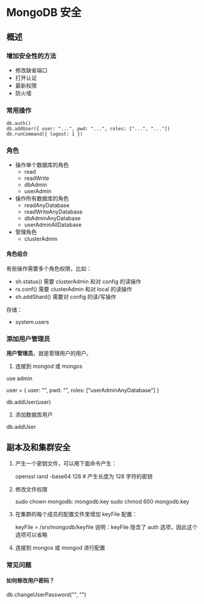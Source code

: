 MongoDB 安全
============

概述
----

### 增加安全性的方法

- 修改缺省端口
- 打开认证
- 最新权限
- 防火墙

### 常用操作

    db.auth()
    db.addUser({ user: "...", pwd: "...", roles: ["...", "..."])
    db.runCommand({ logout: 1 })

### 角色

- 操作单个数据库的角色
  - read
  - readWrite
  - dbAdmin
  - userAdmin
- 操作所有数据库的角色
  - readAnyDatabase
  - readWriteAnyDatabase
  - dbAdminAnyDatabase
  - userAdminAllDatabase
- 管理角色
  - clusterAdmin

#### 角色组合

有些操作需要多个角色权限，比如：

- sh.status()
  需要 clusterAdmin 和对 config 的读操作
- rs.conf()
  需要 clusterAdmin 和对 local 的读操作
- sh.addShard()
  需要对 config 的读/写操作

存储：

- system.users

### 添加用户管理员

**用户管理员**，就是管理用户的用户。

1. 连接到 mongod 或 mongos

use admin

user = {
    user: "<username>",
    pwd: "<password>",
    roles: ["userAdminAnyDatabase"]
}

db.addUser(user)

2. 添加数据库用户

db.addUser

副本及和集群安全
----------------

1. 产生一个密钥文件，可以用下面命令产生：

    openssl rand -base64 128        # 产生长度为 128 字符的密钥

1. 修改文件权限

    sudo chown mongodb\: mongodb.key
    sudo chmod 600 mongodb.key

1. 在集群的每个成员的配置文件里增加 keyFile 配置：

    keyFile = /srv/mongodb/keyfile
    说明：keyFile 隐含了 auth 选项，因此这个选项可以省略

1. 连接到 mongos 或 mongod 进行配置

### 常见问题

#### 如何修改用户密码？

db.changeUserPassword("<username>", "<newpassword>")

